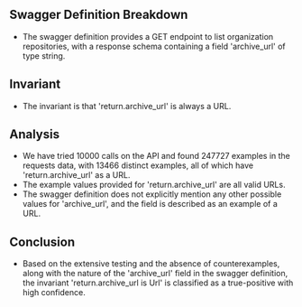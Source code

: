 ## Swagger Definition Breakdown
- The swagger definition provides a GET endpoint to list organization repositories, with a response schema containing a field 'archive_url' of type string.

## Invariant
- The invariant is that 'return.archive_url' is always a URL.

## Analysis
- We have tried 10000 calls on the API and found 247727 examples in the requests data, with 13466 distinct examples, all of which have 'return.archive_url' as a URL.
- The example values provided for 'return.archive_url' are all valid URLs.
- The swagger definition does not explicitly mention any other possible values for 'archive_url', and the field is described as an example of a URL.

## Conclusion
- Based on the extensive testing and the absence of counterexamples, along with the nature of the 'archive_url' field in the swagger definition, the invariant 'return.archive_url is Url' is classified as a true-positive with high confidence.
